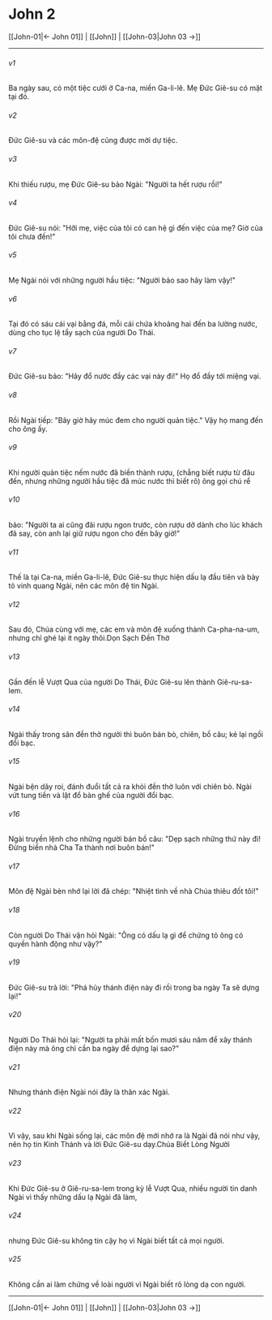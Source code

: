 # John 2

[[John-01|← John 01]] | [[John]] | [[John-03|John 03 →]]
***



###### v1 
Ba ngày sau, có một tiệc cưới ở Ca-na, miền Ga-li-lê. Mẹ Đức Giê-su có mặt tại đó. 

###### v2 
Đức Giê-su và các môn-đệ cũng được mời dự tiệc. 

###### v3 
Khi thiếu rượu, mẹ Đức Giê-su bảo Ngài: "Người ta hết rượu rồi!" 

###### v4 
Đức Giê-su nói: "Hỡi mẹ, việc của tôi có can hệ gì đến việc của mẹ? Giờ của tôi chưa đến!" 

###### v5 
Mẹ Ngài nói với những người hầu tiệc: "Người bảo sao hãy làm vậy!" 

###### v6 
Tại đó có sáu cái vại bằng đá, mỗi cái chứa khoảng hai đến ba lường nước, dùng cho tục lệ tẩy sạch của người Do Thái. 

###### v7 
Đức Giê-su bảo: "Hãy đổ nước đầy các vại này đi!" Họ đổ đầy tới miệng vại. 

###### v8 
Rồi Ngài tiếp: "Bây giờ hãy múc đem cho người quản tiệc." Vậy họ mang đến cho ông ấy. 

###### v9 
Khi người quản tiệc nếm nước đã biến thành rượu, (chẳng biết rượu từ đâu đến, nhưng những người hầu tiệc đã múc nước thì biết rõ) ông gọi chú rể 

###### v10 
bảo: "Người ta ai cũng đãi rượu ngon trước, còn rượu dở dành cho lúc khách đã say, còn anh lại giữ rượu ngon cho đến bây giờ!" 

###### v11 
Thế là tại Ca-na, miền Ga-li-lê, Đức Giê-su thực hiện dấu lạ đầu tiên và bày tỏ vinh quang Ngài, nên các môn đệ tin Ngài. 

###### v12 
Sau đó, Chúa cùng với mẹ, các em và môn đệ xuống thành Ca-pha-na-um, nhưng chỉ ghé lại ít ngày thôi.Dọn Sạch Đền Thờ 

###### v13 
Gần đến lễ Vượt Qua của người Do Thái, Đức Giê-su lên thành Giê-ru-sa-lem. 

###### v14 
Ngài thấy trong sân đền thờ người thì buôn bán bò, chiên, bồ câu; kẻ lại ngồi đổi bạc. 

###### v15 
Ngài bện dây roi, đánh đuổi tất cả ra khỏi đền thờ luôn với chiên bò. Ngài vứt tung tiền và lật đổ bàn ghế của người đổi bạc. 

###### v16 
Ngài truyền lệnh cho những người bán bồ câu: "Dẹp sạch những thứ này đi! Đừng biến nhà Cha Ta thành nơi buôn bán!" 

###### v17 
Môn đệ Ngài bèn nhớ lại lời đã chép: "Nhiệt tình về nhà Chúa thiêu đốt tôi!" 

###### v18 
Còn người Do Thái vặn hỏi Ngài: "Ông có dấu lạ gì để chứng tỏ ông có quyền hành động như vậy?" 

###### v19 
Đức Giê-su trả lời: "Phá hủy thánh điện này đi rồi trong ba ngày Ta sẽ dựng lại!" 

###### v20 
Người Do Thái hỏi lại: "Người ta phải mất bốn mươi sáu năm để xây thánh điện này mà ông chỉ cần ba ngày để dựng lại sao?" 

###### v21 
Nhưng thánh điện Ngài nói đây là thân xác Ngài. 

###### v22 
Vì vậy, sau khi Ngài sống lại, các môn đệ mới nhớ ra là Ngài đã nói như vậy, nên họ tin Kinh Thánh và lời Đức Giê-su dạy.Chúa Biết Lòng Người 

###### v23 
Khi Đức Giê-su ở Giê-ru-sa-lem trong kỳ lễ Vượt Qua, nhiều người tin danh Ngài vì thấy những dấu lạ Ngài đã làm, 

###### v24 
nhưng Đức Giê-su không tin cậy họ vì Ngài biết tất cả mọi người. 

###### v25 
Không cần ai làm chứng về loài người vì Ngài biết rõ lòng dạ con người.

***
[[John-01|← John 01]] | [[John]] | [[John-03|John 03 →]]
